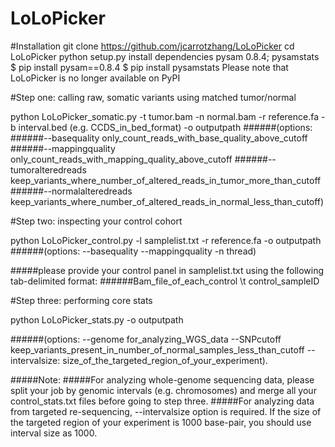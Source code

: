 # LoLoPicker

#Installation
git clone https://github.com/jcarrotzhang/LoLoPicker
cd LoLoPicker
python setup.py install
dependencies pysam 0.8.4; pysamstats
$ pip install pysam==0.8.4
$ pip install pysamstats
Please note that LoLoPicker is no longer available on PyPI

#Step one: calling raw, somatic variants using matched tumor/normal

python LoLoPicker_somatic.py -t tumor.bam -n normal.bam -r reference.fa -b interval.bed (e.g. CCDS_in_bed_format) -o outputpath 
######(options: 
######--basequality only_count_reads_with_base_quality_above_cutoff 
######--mappingquality only_count_reads_with_mapping_quality_above_cutoff 
######--tumoralteredreads keep_variants_where_number_of_altered_reads_in_tumor_more_than_cutoff
######--normalalteredreads keep_variants_where_number_of_altered_reads_in_normal_less_than_cutoff)

#Step two: inspecting your control cohort

python LoLoPicker_control.py -l samplelist.txt -r reference.fa -o outputpath
######(options: --basequality --mappingquality -n thread)

#####please provide your control panel in samplelist.txt using the following tab-delimited format:
######Bam_file_of_each_control      \t      control_sampleID

#Step three: performing core stats

python LoLoPicker_stats.py -o outputpath 

######(options: --genome for_analyzing_WGS_data --SNPcutoff keep_variants_present_in_number_of_normal_samples_less_than_cutoff --intervalsize: size_of_the_targeted_region_of_your_experiment).

#####Note: 
#####For analyzing whole-genome sequencing data, please split your job by genomic intervals (e.g. chromosomes) and merge all your control_stats.txt files before going to step three. 
#####For analyzing data from targeted re-sequencing, --intervalsize option is required. If the size of the targeted region of your experiment is 1000 base-pair, you should use interval size as 1000.

